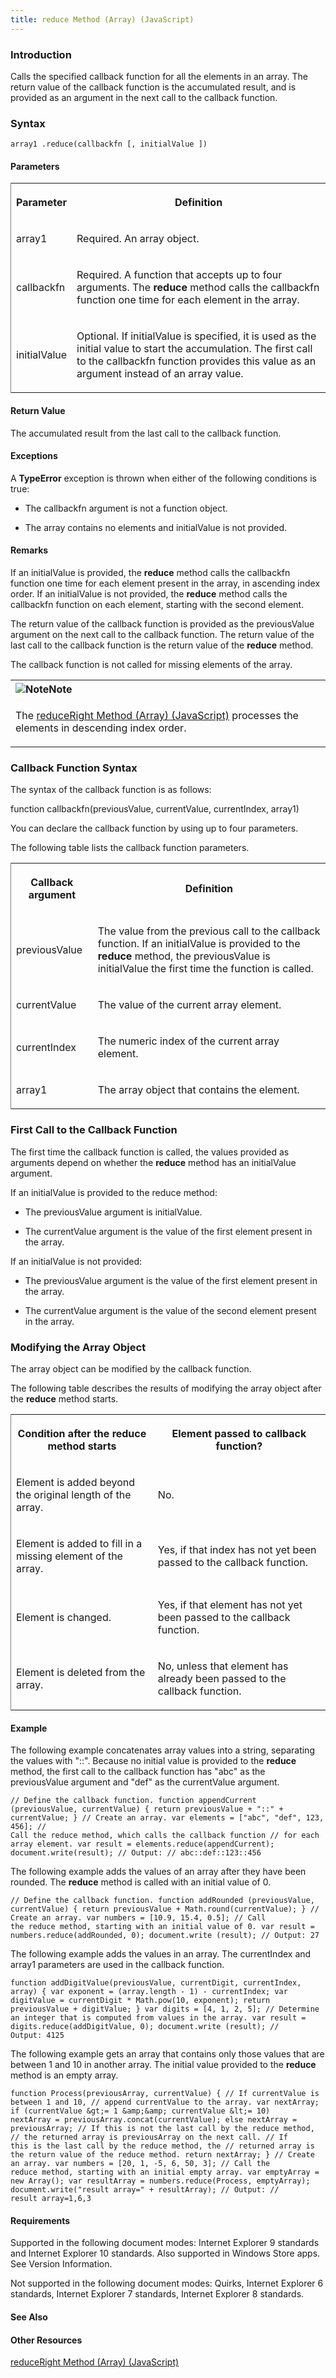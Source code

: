 ```yaml
---
title: reduce Method (Array) (JavaScript)
---
```


### Introduction 

 Calls the specified callback function for all the elements in an array. The return value of the callback function is the accumulated result, and is provided as an argument in the next call to the
callback function.

### Syntax 

```
array1 .reduce(callbackfn [, initialValue ])
```

#### Parameters 

<div id="parametersSection" class="section" name="collapseableSection" style="">
  <div class="caption"></div>
  <div class="tableSection">
    <table width="50%" cellspacing="2" cellpadding="5" frame="lhs">
      <tr>
        <th>
          <p xmlns:util="util">
            Parameter
          </p>
        </th>
        <th>
          <p xmlns:util="util">
            Definition
          </p>
        </th>
      </tr>
      <tr>
        <td>
          <p xmlns:util="util">
            <span class="parameter" sdata="paramReference">array1</span>
          </p>
        </td>
        <td>
          <p xmlns:util="util">
            Required. An array object.
          </p>
        </td>
      </tr>
      <tr>
        <td>
          <p xmlns:util="util">
            <span class="parameter" sdata="paramReference">callbackfn</span>
          </p>
        </td>
        <td>
          <p xmlns:util="util">
            Required. A function that accepts up to four arguments. The <b>reduce</b> method calls the <span class="parameter" sdata="paramReference">callbackfn</span> function one time for each
            element in the array.
          </p>
        </td>
      </tr>
      <tr>
        <td>
          <p xmlns:util="util">
            <span class="parameter" sdata="paramReference">initialValue</span>
          </p>
        </td>
        <td>
          <p xmlns:util="util">
            Optional. If <span class="parameter" sdata="paramReference">initialValue</span> is specified, it is used as the initial value to start the accumulation. The first call to the <span class=
            "parameter" sdata="paramReference">callbackfn</span> function provides this value as an argument instead of an array value.
          </p>
        </td>
      </tr>
    </table>
  </div>
</div>

#### Return Value 

<div id="returnValueSection" class="section" name="collapseableSection" style="">
  <p xmlns:util="util">
    The accumulated result from the last call to the callback function.
  </p>
</div>

#### Exceptions 

<div id="ddueExceptionsSection" class="section" name="collapseableSection" style="">
  <p xmlns:util="util">
    A <b>TypeError</b> exception is thrown when either of the following conditions is true:
  </p>
  <ul xmlns:util="util">
    <li>
      <p>
        The <span class="parameter" sdata="paramReference">callbackfn</span> argument is not a function object.
      </p>
    </li>
    <li>
      <p>
        The array contains no elements and <span class="parameter" sdata="paramReference">initialValue</span> is not provided.
      </p>
    </li>
  </ul>
</div>

#### Remarks 

<div id="languageReferenceRemarksSection" class="section" name="collapseableSection" style="">
  <p xmlns:util="util">
    If an <span class="parameter" sdata="paramReference">initialValue</span> is provided, the <b>reduce</b> method calls the <span class="parameter" sdata="paramReference">callbackfn</span> function
    one time for each element present in the array, in ascending index order. If an <span class="parameter" sdata="paramReference">initialValue</span> is not provided, the <b>reduce</b> method calls
    the <span class="parameter" sdata="paramReference">callbackfn</span> function on each element, starting with the second element.
  </p>
  <p xmlns:util="util">
    The return value of the callback function is provided as the <span class="parameter" sdata="paramReference">previousValue</span> argument on the next call to the callback function. The return
    value of the last call to the callback function is the return value of the <b>reduce</b> method.
  </p>
  <p xmlns:util="util">
    The callback function is not called for missing elements of the array.
  </p>
  <div class="alert">
    <table width="100%" cellspacing="0" cellpadding="0">
      <tr>
        <th align="left">
          <img class="note" alt="Note" title="Note" src="../icons/alert_note.gif" /><b>Note</b>
        </th>
      </tr>
      <tr>
        <td>
          <p xmlns:util="util">
            The <span sdata="link"><a href="85963761-da11-407c-8bce-278c930e61bd.htm">reduceRight Method (Array) (JavaScript)</a></span> processes the elements in descending index order.
          </p>
        </td>
      </tr>
    </table>
  </div>
  <h3 class="subHeading">
    Callback Function Syntax
  </h3>
  <div class="subsection">
    <p xmlns:util="util">
      The syntax of the callback function is as follows:
    </p>
    <p xmlns:util="util">
      <span class="code">function callbackfn(previousValue, currentValue, currentIndex, array1)</span>
    </p>
    <p xmlns:util="util">
      You can declare the callback function by using up to four parameters.
    </p>
    <p xmlns:util="util">
      The following table lists the callback function parameters.
    </p>
    <div class="caption"></div>
    <div class="tableSection">
      <table width="50%" cellspacing="2" cellpadding="5" frame="lhs">
        <tr>
          <th>
            <p xmlns:util="util">
              Callback argument
            </p>
          </th>
          <th>
            <p xmlns:util="util">
              Definition
            </p>
          </th>
        </tr>
        <tr>
          <td>
            <p xmlns:util="util">
              <span class="parameter" sdata="paramReference">previousValue</span>
            </p>
          </td>
          <td>
            <p xmlns:util="util">
              The value from the previous call to the callback function. If an <span class="parameter" sdata="paramReference">initialValue</span> is provided to the <b>reduce</b> method, the
              <span class="parameter" sdata="paramReference">previousValue</span> is <span class="parameter" sdata="paramReference">initialValue</span> the first time the function is called.
            </p>
          </td>
        </tr>
        <tr>
          <td>
            <p xmlns:util="util">
              <span class="parameter" sdata="paramReference">currentValue</span>
            </p>
          </td>
          <td>
            <p xmlns:util="util">
              The value of the current array element.
            </p>
          </td>
        </tr>
        <tr>
          <td>
            <p xmlns:util="util">
              <span class="parameter" sdata="paramReference">currentIndex</span>
            </p>
          </td>
          <td>
            <p xmlns:util="util">
              The numeric index of the current array element.
            </p>
          </td>
        </tr>
        <tr>
          <td>
            <p xmlns:util="util">
              <span class="parameter" sdata="paramReference">array1</span>
            </p>
          </td>
          <td>
            <p xmlns:util="util">
              The array object that contains the element.
            </p>
          </td>
        </tr>
      </table>
    </div>
  </div>
  <h3 class="subHeading">
    First Call to the Callback Function
  </h3>
  <div class="subsection">
    <p xmlns:util="util">
      The first time the callback function is called, the values provided as arguments depend on whether the <b>reduce</b> method has an <span class="parameter" sdata=
      "paramReference">initialValue</span> argument.
    </p>
    <p xmlns:util="util">
      If an <span class="parameter" sdata="paramReference">initialValue</span> is provided to the reduce method:
    </p>
    <ul xmlns:util="util">
      <li>
        <p>
          The <span class="parameter" sdata="paramReference">previousValue</span> argument is <span class="parameter" sdata="paramReference">initialValue</span>.
        </p>
      </li>
      <li>
        <p>
          The <span class="parameter" sdata="paramReference">currentValue</span> argument is the value of the first element present in the array.
        </p>
      </li>
    </ul>
    <p xmlns:util="util">
      If an <span class="parameter" sdata="paramReference">initialValue</span> is not provided:
    </p>
    <ul xmlns:util="util">
      <li>
        <p>
          The <span class="parameter" sdata="paramReference">previousValue</span> argument is the value of the first element present in the array.
        </p>
      </li>
      <li>
        <p>
          The <span class="parameter" sdata="paramReference">currentValue</span> argument is the value of the second element present in the array.
        </p>
      </li>
    </ul>
  </div>
  <h3 class="subHeading">
    Modifying the Array Object
  </h3>
  <div class="subsection">
    <p xmlns:util="util">
      The array object can be modified by the callback function.
    </p>
    <p xmlns:util="util">
      The following table describes the results of modifying the array object after the <b>reduce</b> method starts.
    </p>
    <div class="caption"></div>
    <div class="tableSection">
      <table width="50%" cellspacing="2" cellpadding="5" frame="lhs">
        <tr>
          <th>
            <p xmlns:util="util">
              Condition after the <b>reduce</b> method starts
            </p>
          </th>
          <th>
            <p xmlns:util="util">
              Element passed to callback function?
            </p>
          </th>
        </tr>
        <tr>
          <td>
            <p xmlns:util="util">
              Element is added beyond the original length of the array.
            </p>
          </td>
          <td>
            <p xmlns:util="util">
              No.
            </p>
          </td>
        </tr>
        <tr>
          <td>
            <p xmlns:util="util">
              Element is added to fill in a missing element of the array.
            </p>
          </td>
          <td>
            <p xmlns:util="util">
              Yes, if that index has not yet been passed to the callback function.
            </p>
          </td>
        </tr>
        <tr>
          <td>
            <p xmlns:util="util">
              Element is changed.
            </p>
          </td>
          <td>
            <p xmlns:util="util">
              Yes, if that element has not yet been passed to the callback function.
            </p>
          </td>
        </tr>
        <tr>
          <td>
            <p xmlns:util="util">
              Element is deleted from the array.
            </p>
          </td>
          <td>
            <p xmlns:util="util">
              No, unless that element has already been passed to the callback function.
            </p>
          </td>
        </tr>
      </table>
    </div>
  </div>
</div>

#### Example 

<p xmlns:util="util">
  The following example concatenates array values into a string, separating the values with "::". Because no initial value is provided to the <b>reduce</b> method, the first call to the callback
  function has "abc" as the <span class="parameter" sdata="paramReference">previousValue</span> argument and "def" as the <span class="parameter" sdata="paramReference">currentValue</span> argument.
</p>

```
// Define the callback function. function appendCurrent (previousValue, currentValue) { return previousValue + "::" + currentValue; } // Create an array. var elements = ["abc", "def", 123, 456]; //
Call the reduce method, which calls the callback function // for each array element. var result = elements.reduce(appendCurrent); document.write(result); // Output: // abc::def::123::456
```

<p xmlns:util="util">
  The following example adds the values of an array after they have been rounded. The <b>reduce</b> method is called with an initial value of 0.
</p>

```
// Define the callback function. function addRounded (previousValue, currentValue) { return previousValue + Math.round(currentValue); } // Create an array. var numbers = [10.9, 15.4, 0.5]; // Call
the reduce method, starting with an initial value of 0. var result = numbers.reduce(addRounded, 0); document.write (result); // Output: 27
```

<p xmlns:util="util">
  The following example adds the values in an array. The <span class="parameter" sdata="paramReference">currentIndex</span> and <span class="parameter" sdata="paramReference">array1</span> parameters
  are used in the callback function.
</p>

```
function addDigitValue(previousValue, currentDigit, currentIndex, array) { var exponent = (array.length - 1) - currentIndex; var digitValue = currentDigit * Math.pow(10, exponent); return
previousValue + digitValue; } var digits = [4, 1, 2, 5]; // Determine an integer that is computed from values in the array. var result = digits.reduce(addDigitValue, 0); document.write (result); //
Output: 4125
```

<p xmlns:util="util">
  The following example gets an array that contains only those values that are between 1 and 10 in another array. The initial value provided to the <b>reduce</b> method is an empty array.
</p>

```
function Process(previousArray, currentValue) { // If currentValue is between 1 and 10, // append currentValue to the array. var nextArray; if (currentValue &gt;= 1 &amp;&amp; currentValue &lt;= 10)
nextArray = previousArray.concat(currentValue); else nextArray = previousArray; // If this is not the last call by the reduce method, // the returned array is previousArray on the next call. // If
this is the last call by the reduce method, the // returned array is the return value of the reduce method. return nextArray; } // Create an array. var numbers = [20, 1, -5, 6, 50, 3]; // Call the
reduce method, starting with an initial empty array. var emptyArray = new Array(); var resultArray = numbers.reduce(Process, emptyArray); document.write("result array=" + resultArray); // Output: //
result array=1,6,3
```

#### Requirements 

<div id="requirementsTitleSection" class="section" name="collapseableSection" style="">
  <p xmlns:util="util"></p>
  <p>
    Supported in the following document modes: Internet Explorer 9 standards and Internet Explorer 10 standards. Also supported in Windows Store apps. See Version Information.
  </p>
  <p>
    Not supported in the following document modes: Quirks, Internet Explorer 6 standards, Internet Explorer 7 standards, Internet Explorer 8 standards.
  </p>
</div>

#### See Also 

<div id="seeAlsoSection" class="section" name="collapseableSection" style="">
  <h4 class="subHeading">
    Other Resources
  </h4>
  <div class="seeAlsoStyle">
    <span sdata="link" xmlns:util="util"><a href="85963761-da11-407c-8bce-278c930e61bd.htm">reduceRight Method (Array) (JavaScript)</a></span>
  </div>
</div>

